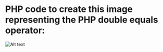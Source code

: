 # PHP code to create this image representing the PHP double equals operator:





![Alt text](
/var/www/localhost/htdocs/blog/files/php_double_equals_equality_chart.png?raw=true "Title")
